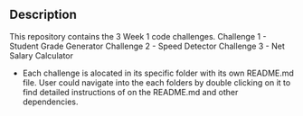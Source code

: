 ## Description

This repository contains the 3 Week 1 code challenges.
    Challenge 1 - Student Grade Generator
    Challenge 2 - Speed Detector
    Challenge 3 - Net Salary Calculator 
- Each challenge is alocated in its specific folder with its own README.md file. User could navigate into the each folders by double clicking on it to find detailed instructions of on the README.md and other dependencies.
